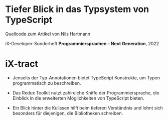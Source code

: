 # Tiefer Blick in das Typsystem von TypeScript

Quellcode zum Artikel von Nils Hartmann

iX-Developer-Sonderheft __Programmiersprachen – Next Generation__, 2022

# iX-tract

* Jenseits der Typ-Annotationen bietet TypeScript Konstrukte, um Typen programmatisch zu beschreiben.

* Das Redux Toolkit nutzt zahlreiche Kniffe der Programmiersprache, die Einblick in die erweiterten Möglichkeiten von TypeScript bieten.

* Ein Blick hinter die Kulissen hilft beim tieferen Verständnis und lohnt sich besonders für diejenigen, die Bibliotheken schreiben.
